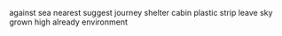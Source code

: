 against sea nearest suggest journey shelter cabin plastic strip leave sky grown high already environment